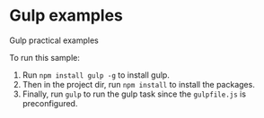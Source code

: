 # Gulp examples

Gulp practical examples

To run this sample: 
1. Run <code>npm install gulp -g</code> to install gulp.
2. Then in the project dir, run <code>npm install</code> to install the packages. 
3. Finally, run <code>gulp</code> to run the gulp task since the <code>gulpfile.js</code> is preconfigured.
